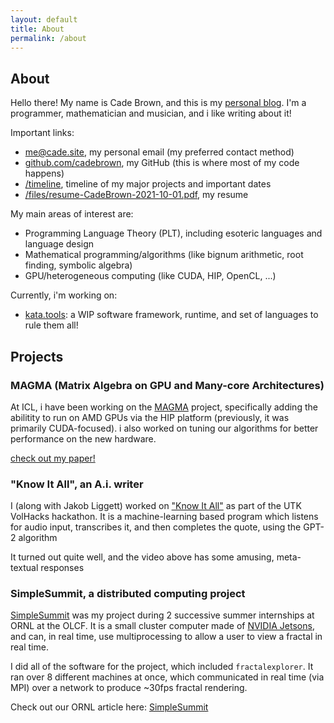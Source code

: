 ```yaml
---
layout: default
title: About
permalink: /about
---
```


## About

Hello there! My name is Cade Brown, and this is my [personal blog](https://cade.site). I'm a programmer, mathematician and musician, and i like writing about it!

Important links:

  * [me@cade.site](mailto:me@cade.site), my personal email (my preferred contact method)
  * [github.com/cadebrown](https://github.com/cadebrown), my GitHub (this is where most of my code happens)
  * [/timeline](/timeline), timeline of my major projects and important dates
  * [/files/resume-CadeBrown-2021-10-01.pdf](/files/resume-CadeBrown-2021-10-01.pdf), my resume

My main areas of interest are:

  * Programming Language Theory (PLT), including esoteric languages and language design
  * Mathematical programming/algorithms (like bignum arithmetic, root finding, symbolic algebra)
  * GPU/heterogeneous computing (like CUDA, HIP, OpenCL, ...)

Currently, i'm working on:

  * [kata.tools](https://kata.tools): a WIP software framework, runtime, and set of languages to rule them all!


## Projects


### MAGMA (Matrix Algebra on GPU and Many-core Architectures)

At ICL, i have been working on the [MAGMA](https://icl.utk.edu/magma/) project, specifically adding the abilitity to run on AMD GPUs via the HIP platform (previously, it was primarily CUDA-focused). i also worked on tuning our algorithms for better performance on the new hardware.

[check out my paper!](https://www.icl.utk.edu/files/publications/2020/icl-utk-1415-2020.pdf)

### "Know It All", an A.i. writer

I (along with Jakob Liggett) worked on ["Know It All"](https://www.youtube.com/watch?v=PwGsRskWN-i) as part of the UTK VolHacks hackathon. It is a machine-learning based program which listens for audio input, transcribes it, and then completes the quote, using the GPT-2 algorithm

It turned out quite well, and the video above has some amusing, meta-textual responses


### SimpleSummit, a distributed computing project 

[SimpleSummit](https://simplesummit.github.io/) was my project during 2 successive summer internships at ORNL at the OLCF. It is a small cluster computer made of [NVIDIA Jetsons](https://developer.nvidia.com/buy-jetson), and can, in real time, use multiprocessing to allow a user to view a fractal in real time.

I did all of the software for the project, which included `fractalexplorer`. It ran over 8 different machines at once, which communicated in real time (via MPI) over a network to produce ~30fps fractal rendering.

Check out our ORNL article here: [SimpleSummit](https://www.olcf.ornl.gov/2018/10/09/simple-summit/)

